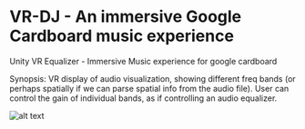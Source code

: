 # VR-DJ - An immersive Google Cardboard music experience
Unity VR Equalizer - Immersive Music experience for google cardboard

Synopsis: VR display of audio visualization, showing different freq bands (or perhaps spatially if we can parse spatial info from the audio file). User can control the gain of individual bands, as if controlling an audio equalizer.

![alt text](https://i.imgur.com/yx5UsUX.jpg "Preview")



